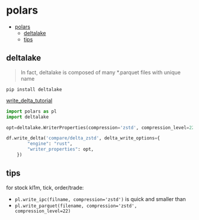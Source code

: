 # polars

- [polars](#polars)
  - [deltalake](#deltalake)
  - [tips](#tips)

## deltalake

> In fact, deltalake is composed of many *.parquet files with unique name

`pip install deltalake`

[write_delta_tutorial](https://blog.devgenius.io/harnessing-the-power-of-polars-and-delta-lake-for-data-processing-2d285ccfbef7)

```py
import polars as pl
import deltalake

opt=deltalake.WriterProperties(compression='zstd', compression_level=22)

df.write_delta('compare/delta_zstd', delta_write_options={
        "engine": "rust",
        "writer_properties": opt,
    })
```

## tips

for stock kl1m, tick, order/trade:
- `pl.write_ipc(filname, compression='zstd')` is quick and smaller than 
- `pl.write_parquet(filename, compression='zstd', compression_level=22)`

